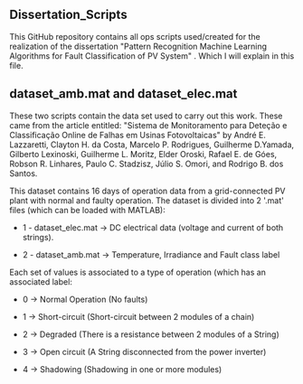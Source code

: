 ## Dissertation_Scripts

This GitHub repository contains all ops scripts used/created for the realization of the dissertation "Pattern Recognition Machine Learning Algorithms for Fault Classification of PV System" . Which I will explain in this file.

## dataset_amb.mat and dataset_elec.mat

These two scripts contain the data set used to carry out this work. These came from the article entitled: "Sistema de Monitoramento para Deteção e Classificação Online de Falhas em Usinas Fotovoltaicas" by André E. Lazzaretti, Clayton H. da Costa, Marcelo P. Rodrigues, Guilherme D.Yamada, Gilberto Lexinoski, Guilherme L. Moritz, Elder Oroski, Rafael E. de Góes, Robson R. Linhares, Paulo C. Stadzisz, Júlio S. Omori, and Rodrigo B. dos Santos.

This dataset contains 16 days of operation data from a grid-connected PV plant with normal and faulty operation. The dataset is divided into 2 '.mat' files (which can be loaded with MATLAB):

  * 1 - dataset_elec.mat -> DC electrical data (voltage and current of both strings).
  
  * 2 - dataset_amb.mat -> Temperature, Irradiance and Fault class label

Each set of values is associated to a type of operation (which has an associated label:

  * 0 -> Normal Operation (No faults)
  
  * 1 -> Short-circuit (Short-circuit between 2 modules of a chain)

  * 2 -> Degraded (There is a resistance between 2 modules of a String)

  * 3 -> Open circuit (A String disconnected from the power inverter)

  * 4 -> Shadowing (Shadowing in one or more modules)
